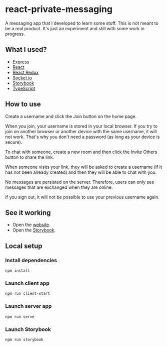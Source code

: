 # react-private-messaging

A messaging app that I developed to learn some stuff. This is not meant to be a real product. It's just an experiment and still with some work in progress.

## What I used?

-   [Express](http://expressjs.com/)
-   [React](https://reactjs.org/)
-   [React Redux](https://react-redux.js.org/)
-   [Socket.io](https://socket.io/)
-   [Storybook](https://storybook.js.org/)
-   [TypeScript](https://www.typescriptlang.org/)

## How to use

Create a username and click the Join button on the home page.

When you join, your username is stored in your local browser. If you try to join on another browser or another device with the same username, it will not work. That's why you don't need a password (as long as your device is secure).

To chat with someone, create a new room and then click the Invite Others button to share the link.

When someone visits your link, they will be asked to create a username (if it has not been already created) and then they will be able to chat with you.

No messages are persisted on the server. Therefore, users can only see messages that are exchanged when they are online.

If you sign out, it will not be possible to use your previous username again.

## See it working

-   Open the [website](https://react-private-messaging.herokuapp.com/).
-   Open the [Storybook](https://607c4a493059ff0021f3ab03-bctzuxaxyq.chromatic.com).

## Local setup

### Install dependencies

```
npm install
```

### Launch client app

```
npm run client-start
```

### Launch server app

```
npm run serve
```

### Launch Storybook

```
npm run storybook
```
